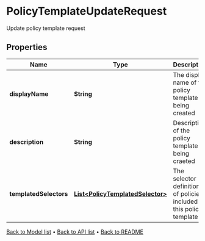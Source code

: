 

# PolicyTemplateUpdateRequest

Update policy template request

## Properties

| Name | Type | Description | Notes |
|------------ | ------------- | ------------- | -------------|
|**displayName** | **String** | The display name of the policy template being created |  |
|**description** | **String** | Description of the policy template being craeted |  |
|**templatedSelectors** | [**List&lt;PolicyTemplatedSelector&gt;**](PolicyTemplatedSelector.md) | The selector definitions of policies included in this policy template |  |



[Back to Model list](../README.md#documentation-for-models) &#8226; [Back to API list](../README.md#documentation-for-api-endpoints) &#8226; [Back to README](../README.md)


